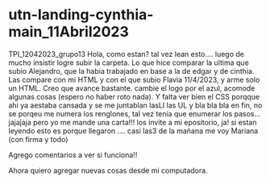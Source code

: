 # utn-landing-cynthia-main_11Abril2023
TPI_12042023_grupo13
Hola, como estan? tal vez lean esto....   luego de mucho insistir logre subir la carpeta. Lo que hice comparar la ultima que subio Alejandro, que la habia trabajado en base a la de edgar y de cinthia. Las compare con mi HTML y con el que subio Flavia 11/4/2023, y arme solo un HTML. 
Creo que avance bastante. cambie el logo por el azul, acomode algunas cosas (espero no haber roto nada). Y falta ver bien el CSS porqque ahi ya aestaba cansada y se me juntablan lasLI las UL y bla bla bla
en fin, no se porqeu me numera los renglones, tal vez tenia que enumerar los pasos... jajajaja pero yo me mande una carta!!!
los invite a mi epositorio, ja! si estan leyendo esto es porque llegaron ....
casi las3 de la mañana me voy
Mariana (con firma y todo)

Agrego comentarios a ver si funciona!!

Ahora quiero agregar nuevas cosas desde mi computadora.
